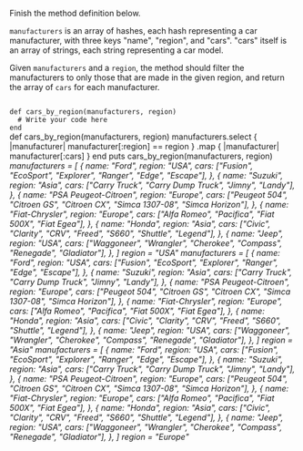 Finish the method definition below.

`manufacturers` is an array of hashes, each hash representing a car manufacturer, with three keys "name", "region", and "cars". "cars" itself is an array of strings, each string representing a car model.

Given `manufacturers` and a `region`, the method should filter the manufacturers to only those that are made in the given region, and return the array of `cars` for each manufacturer.

<codeblock language="ruby" type="exercise" testMode="multipleInput">
<code>
def cars_by_region(manufacturers, region)
  # Write your code here
end
</code>

<solution>
def cars_by_region(manufacturers, region)
  manufacturers.select { |manufacturer| manufacturer[:region] == region }
    .map { |manufacturer| manufacturer[:cars] }
end
</solution>

<testcases>
<caller>
puts cars_by_region(manufacturers, region)
</caller>
<testcase>
<i>
manufacturers = [
  {
    name: "Ford",
    region: "USA",
    cars: ["Fusion", "EcoSport", "Explorer", "Ranger", "Edge", "Escape"],
  },
  {
    name: "Suzuki",
    region: "Asia",
    cars: ["Carry Truck", "Carry Dump Truck", "Jimny", "Landy"],
  },
  {
    name: "PSA Peugeot-Citroen",
    region: "Europe",
    cars: ["Peugeot 504", "Citroen GS", "Citroen CX", "Simca 1307-08", "Simca Horizon"],
  },
  {
    name: "Fiat-Chrysler",
    region: "Europe",
    cars: ["Alfa Romeo", "Pacifica", "Fiat 500X", "Fiat Egea"],
  },
  {
    name: "Honda",
    region: "Asia",
    cars: ["Civic", "Clarity", "CRV", "Freed", "S660", "Shuttle", "Legend"],
  },
  {
    name: "Jeep",
    region: "USA",
    cars: ["Waggoneer", "Wrangler", "Cherokee", "Compass", "Renegade", "Gladiator"],
  },
]
region = "USA"
</i>
</testcase>
<testcase>
<i>
manufacturers = [
  {
    name: "Ford",
    region: "USA",
    cars: ["Fusion", "EcoSport", "Explorer", "Ranger", "Edge", "Escape"],
  },
  {
    name: "Suzuki",
    region: "Asia",
    cars: ["Carry Truck", "Carry Dump Truck", "Jimny", "Landy"],
  },
  {
    name: "PSA Peugeot-Citroen",
    region: "Europe",
    cars: ["Peugeot 504", "Citroen GS", "Citroen CX", "Simca 1307-08", "Simca Horizon"],
  },
  {
    name: "Fiat-Chrysler",
    region: "Europe",
    cars: ["Alfa Romeo", "Pacifica", "Fiat 500X", "Fiat Egea"],
  },
  {
    name: "Honda",
    region: "Asia",
    cars: ["Civic", "Clarity", "CRV", "Freed", "S660", "Shuttle", "Legend"],
  },
  {
    name: "Jeep",
    region: "USA",
    cars: ["Waggoneer", "Wrangler", "Cherokee", "Compass", "Renegade", "Gladiator"],
  },
]
region = "Asia"
</i>
</testcase>
<testcase>
<i>
manufacturers = [
  {
    name: "Ford",
    region: "USA",
    cars: ["Fusion", "EcoSport", "Explorer", "Ranger", "Edge", "Escape"],
  },
  {
    name: "Suzuki",
    region: "Asia",
    cars: ["Carry Truck", "Carry Dump Truck", "Jimny", "Landy"],
  },
  {
    name: "PSA Peugeot-Citroen",
    region: "Europe",
    cars: ["Peugeot 504", "Citroen GS", "Citroen CX", "Simca 1307-08", "Simca Horizon"],
  },
  {
    name: "Fiat-Chrysler",
    region: "Europe",
    cars: ["Alfa Romeo", "Pacifica", "Fiat 500X", "Fiat Egea"],
  },
  {
    name: "Honda",
    region: "Asia",
    cars: ["Civic", "Clarity", "CRV", "Freed", "S660", "Shuttle", "Legend"],
  },
  {
    name: "Jeep",
    region: "USA",
    cars: ["Waggoneer", "Wrangler", "Cherokee", "Compass", "Renegade", "Gladiator"],
  },
]
region = "Europe"
</i>
</testcase>
</testcases>
</codeblock>

